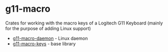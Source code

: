 # g11-macro

Crates for working with the macro keys of a Logitech G11 Keyboard
(mainly for the purpose of adding Linux support)

* [g11-macro-daemon](g11-macro-daemon) - Linux daemon
* [g11-macro-keys](g11-macro-keys) - base library
